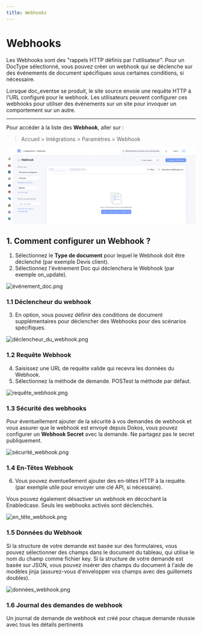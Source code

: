 ```yaml
---
title: Webhooks
---
```


# Webhooks

Les Webhooks sont des "rappels HTTP définis par l'utilisateur". Pour un DocType sélectionné, vous pouvez créer un webhook qui se déclenche sur des événements de document spécifiques sous certaines conditions, si nécessaire.

Lorsque doc_eventse se produit, le site source envoie une requête HTTP à l'URL configuré pour le webhook. Les utilisateurs peuvent configurer ces webhooks pour utiliser des événements sur un site pour invoquer un comportement sur un autre.

---

Pour accéder à la liste des **Webhook**, aller sur :

> Accueil > Intégrations > Paramètres > Webhook

![liste_webhook.png](/content/integrations/webhook/liste_webhook.png)

## 1. Comment configurer un Webhook ?

1. Sélectionnez le **Type de document** pour lequel le Webhook doit être déclenché (par exemple Devis client).
2. Sélectionnez l'événement Doc qui déclenchera le Webhook (par exemple on_update).

![événement_doc.png](/content/integrations/webhook/événement_doc.png)

### 1.1 Déclencheur du webhook

3. En option, vous pouvez définir des conditions de document supplémentaires pour déclencher des Webhooks pour des scénarios spécifiques.

![déclencheur_du_webhook.png](/content/integration/webhook/déclencheur_du_webhook.png)

### 1.2 Requête Webhook

4. Saisissez une URL de requête valide qui recevra les données du Webhook.
5. Sélectionnez la méthode de demande. POSTest la méthode par défaut.

![requête_webhook.png](/content/integrations/webhook/requête_webhook.png)

### 1.3 Sécurité des webhooks 

Pour éventuellement ajouter de la sécurité à vos demandes de webhook et vous assurer que le webhook est envoyé depuis Dokos, vous pouvez configurer un **Webhook Secret** avec la demande. Ne partagez pas le secret publiquement.

![sécurité_webhook.png](/content/integrations/webhook/sécurité_webhook.png)


### 1.4 En-Têtes Webhook

6. Vous pouvez éventuellement ajouter des en-têtes HTTP à la requête. (par exemple utile pour envoyer une clé API, si nécessaire).

Vous pouvez également désactiver un webhook en décochant la Enabledcase. Seuls les webhooks activés sont déclenchés.

![en_tête_webhook.png](/content/integrations/webhook/en_tête_webhook.png)

### 1.5 Données du Webhook

Si la structure de votre demande est basée sur des formulaires, vous pouvez sélectionner des champs dans le document du tableau, qui utilise le nom du champ comme fichier key.
Si la structure de votre demande est basée sur JSON, vous pouvez insérer des champs du document à l'aide de modèles jinja (assurez-vous d'envelopper vos champs avec des guillemets doubles).

![données_webhook.png](/content/integrations/webhook/données_webhook.png)

### 1.6 Journal des demandes de webhook

Un journal de demande de webhook est créé pour chaque demande réussie avec tous les détails pertinents

